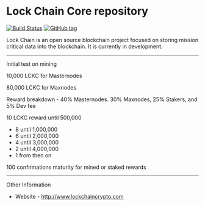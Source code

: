 Lock Chain Core repository
=====================================

[![Build Status](https://travis-ci.org/Lockchain-Crypto/lockchain.png)](https://travis-ci.org/Lockchain-Crypto/lockchain) [![GitHub tag](https://img.shields.io/github/tag/Lockchain-Crypto/lockchain.svg)](https://github.com/Lockchain-Crypto/lockchain/tree/v1.0.0)

Lock Chain is an open source blockchain project focused on storing mission critical data into the blockchain.  It is currently in development. 

------------------------

Initial test on mining

10,000 LCKC for Masternodes

80,000 LCKC for Maxnodes

Reward breakdown -  40% Masternodes. 30% Maxnodes, 25% Stakers, and 5% Dev fee

10 LCKC reward until 500,000
- 8 until 1,000,000
- 6 until 2,000,000
- 4 until 3,000,000
- 2 until 4,000,000
- 1 from then on 

100 confirmations maturity for mined or staked rewards


-------------------------

Other Information

- Website - http://www.lockchaincrypto.com
